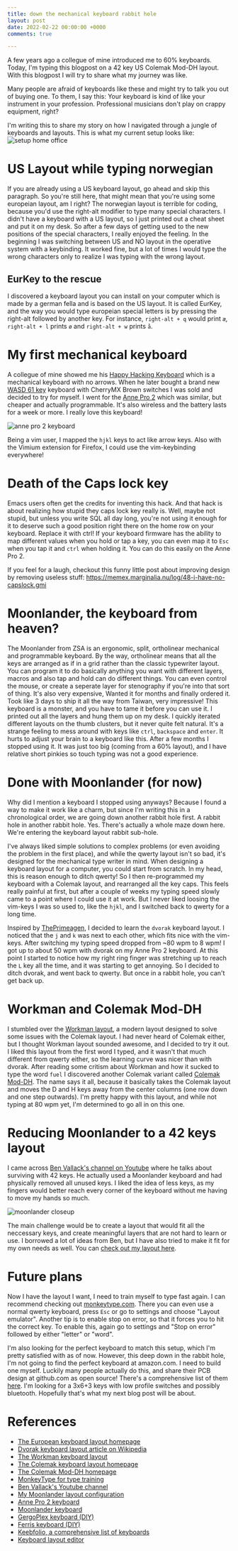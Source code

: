 ```yaml
---
title: down the mechanical keyboard rabbit hole
layout: post
date: 2022-02-22 00:00:00 +0000
comments: true

---
```

A few years ago a collegue of mine introduced me to 60% keyboards. Today, I'm
typing this blogpost on a 42 key US Colemak Mod-DH layout. With this blogpost I
will try to share what my journey was like.

Many people are afraid of keyboards like these and might try to talk you out of
buying one. To them, I say this: Your keyboard is kind of like your instrument
in your profession. Professional musicians don't play on crappy equipment,
right?

I'm writing this to share my story on how I navigated through a jungle of
keyboards and layouts. This is what my current setup looks like:
<img src="/uploads/2022/setup-home-office.webp" alt="setup home office" class="img-fluid" />


# US Layout while typing norwegian
If you are already using a US keyboard layout, go ahead and skip this
paragraph. So you're still here, that might mean that you're using some
europeian layout, am I right? The norwegian layout is terrible for coding,
because you'd use the right-alt modifier to type many special characters. I
didn't have a keyboard with a US layout, so I just printed out a cheat sheet
and put it on my desk. So after a few days of getting used to the new positions
of the special characters, I really enjoyed the feeling. In the beginning I was
switching between US and NO layout in the operative system with a keybinding.
It worked fine, but a lot of times I would type the wrong characters only to
realize I was typing with the wrong layout.

## EurKey to the rescue
I discovered a keyboard layout you can install on your computer which is made
by a german fella and is based on the US layout. It is called EurKey, and the
way you would type europeian special letters is by pressing the right-alt
followed by another key. For instance, `right-alt + q` would print `æ`,
`right-alt + l` prints `ø` and `right-alt + w` prints `å`.

# My first mechanical keyboard
A collegue of mine showed me his [Happy Hacking Keyboard](https://happyhackingkb.com)
which is a mechanical keyboard with no arrows. When he later bought a brand new
[WASD 61 key](https://www.wasdkeyboards.com/wasd-vp3-61-key-custom-mechanical-keyboard.html)
keyboard with CherryMX Brown switches I was sold and decided to try for myself.
I went for the [Anne Pro 2](https://www.annepro.net/products/anne-pro-2) which
was similar, but cheaper and actually programmable. It's also wireless and the
battery lasts for a week or more. I really love this keyboard!

<img src="/uploads/2022/anne-pro-2.webp" alt="anne pro 2 keyboard" title="Anne Pro 2" class="img-fluid" />

Being a vim user, I mapped the `hjkl` keys to act like arrow keys. Also with
the Vimium extension for Firefox, I could use the vim-keybinding everywhere!

# Death of the Caps lock key
Emacs users often get the credits for inventing this hack. And that hack is
about realizing how stupid they caps lock key really is. Well, maybe not stupid,
but unless you write SQL all day long, you're not using it enough for it to
deserve such a good position right there on the home row on your keyboard.
Replace it with ctrl! If your keyboard firmware has the ability to map
different values when you hold or tap a key, you can even map it to `Esc` when
you tap it and `ctrl` when holding it. You can do this easily on the Anne Pro
2.

If you feel for a laugh, checkout this funny little post about improving design
by removing useless stuff:
https://memex.marginalia.nu/log/48-i-have-no-capslock.gmi

# Moonlander, the keyboard from heaven?
The Moonlander from ZSA is an ergonomic, split, ortholinear mechanical and
programmable keyboard. By the way, ortholinear means that all the keys are
arranged as if in a grid rather than the classic typewriter layout. You can
program it to do basically anything you want with different layers, macros and
also tap and hold can do different things. You can even control the mouse, or
create a seperate layer for stenography if you're into that sort of thing. It's
also very expensive,  Wanted it for months and finally ordered it. Took like 3
days to ship it all the way from Taiwan, very impressive! This keyboard is a
monster, and you have to tame it before you can use it. I printed out all the
layers and hung them up on my desk. I quickly iterated different layouts on the
thumb clusters, but it never quite felt natural. It's a strange feeling to mess
around with keys like `ctrl`, `backspace` and `enter`. It hurts to adjust your
brain to a keyboard like this. After a few months I stopped using it. It was
just too big (coming from a 60% layout), and I have relative short pinkies so
touch typing was not a good experience.

# Done with Moonlander (for now)
Why did I mention a keyboard I stopped using anyways? Because I found a way to
make it work like a charm, but since I'm writing this in a chronological order,
we are going down another rabbit hole first. A rabbit hole in another rabbit
hole. Yes. There's actually a whole maze down here. We're entering the keyboard
layout rabbit sub-hole.

I've always liked simple solutions to complex problems (or even avoiding the
problem in the first place), and while the qwerty layout isn't so bad, it's
designed for the mechanical type writer in mind. When designing a keyboard
layout for a computer, you could start from scratch. In my head, this is reason
enough to ditch qwerty! So I then re-programmed my keyboard with a Colemak
layout, and rearranged all the key caps. This feels really painful at first,
but after a couple of weeks my typing speed slowly came to a point where I
could use it at work. But I never liked loosing the vim-keys I was so used to,
like the `hjkl`, and I switched back to qwerty for a long time.

Inspired by [ThePrimeagen](https://www.youtube.com/theprimeagen),
I decided to learn the `dvorak` keyboard layout. I noticed that the `j` and `k`
was next to each other, which fits nice with the vim-keys. After switching my
typing speed dropped from ~80 wpm to 8 wpm! I got up to about 50 wpm with
dvorak on my Anne Pro 2 keyboard. At this point I started to notice how my
right ring finger was stretching up to reach the `L` key all the time, and it
was starting to get annoying. So I decided to ditch dvorak, and went back to
qwerty. But once in a rabbit hole, you can't get back up.

# Workman and Colemak Mod-DH
I stumbled over the [Workman layout](https://workmanlayout.org), a modern
layout designed to solve some issues with the Colemak layout. I had never heard
of Colemak either, but I thought Workman layout sounded awesome, and I decided
to try it out. I liked this layout from the first word I typed, and it wasn't
that much different from qwerty either, so the learning curve was nicer than
with dvorak. After reading some critism about Workman and how it sucked to type
the word `fuel` I discovered another Colemak variant called [Colemak
Mod-DH](https://colemakmods.github.io/mod-dh). The name says it all, because it
basically takes the Colemak layout and moves the D and H keys away from the
center columns (one row down and one step outwards). I'm pretty happy with this
layout, and while not typing at 80 wpm yet, I'm determined to go all in on this
one.

# Reducing Moonlander to a 42 keys layout
I came across [Ben Vallack's channel on Youtube](https://www.youtube.com/benvallack)
where he talks about surviving with 42 keys. He actually used a Moonlander
keyboard and had physically removed all unused keys. I liked the idea of less
keys, as my fingers would better reach every corner of the keyboard without me
having to move my hands so much.

<img src="/uploads/2022/moonlander-closeup.webp" alt="moonlander closeup" title="Moonlander 42 keys layout" class="img-fluid" />

The main challenge would be to create a layout
that would fit all the neccessary keys, and create meaningful layers that are
not hard to learn or use. I borrowed a lot of ideas from Ben, but I have also
tried to make it fit for my own needs as well. You can [check out my layout
here](https://configure.zsa.io/moonlander/layouts/QqK6B/latest/0).


# Future plans
Now I have the layout I want, I need to train myself to type fast again. I can
recommend checking out [monkeytype.com](https://monkeytype.com). There you can
even use a normal qwerty keyboard, press `Esc` or go to settings and choose
"Layout emulator". Another tip is to enable stop on error, so that it forces
you to hit the correct key. To enable this, again go to settings and "Stop on
error" followed by either "letter" or "word".

I'm also looking for the perfect keyboard to match this setup, which I'm pretty
satisfied with as of now. However, this deep down in the rabbit hole, I'm not
going to find the perfect keyboard at amazon.com. I need to build one myself.
Luckily many people actually do this, and share their PCB design at github.com
as open source! There's a comprehensive list of them [here](https://keebfolio.netlify.app/#keyboards).
I'm looking for a 3x6+3 keys with low profile switches and possibly bluetooth.
Hopefully that's what my next blog post will be about.


# References
- [The European keyboard layout homepage](https://eurkey.steffen.bruentjen.eu)
- [Dvorak keyboard layout article on Wikipedia](https://en.wikipedia.org/wiki/Dvorak_keyboard_layout)
- [The Workman keyboard layout](https://workmanlayout.org)
- [The Colemak keyboard layout homepage](https://colemak.com)
- [The Colemak Mod-DH homepage](https://colemakmods.github.io/mod-dh)
- [MonkeyType for type training](https://monkeytype.com)
- [Ben Vallack's Youtube channel](https://www.youtube.com/benvallack)
- [My Moonlander layout configuration](https://configure.zsa.io/moonlander/layouts/QqK6B/latest/0)
- [Anne Pro 2 keyboard](https://www.annepro.net/products/anne-pro-2)
- [Moonlander keyboard](https://www.zsa.io/moonlander)
- [GergoPlex keyboard (DIY)](https://kowodo.github.io/HardwareTools/gergoPlex.html)
- [Ferris keyboard (DIY)](https://github.com/pierrechevalier83/ferris)
- [Keebfolio, a comprehensive list of keyboards](https://keebfolio.netlify.app)
- [Keyboard layout editor](http://www.keyboard-layout-editor.com)
